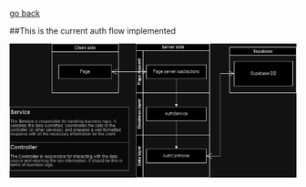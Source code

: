 [go back](../README.md)

##This is the current auth flow implemented

![Auth flow](StarterKitAuth_flow.png)
